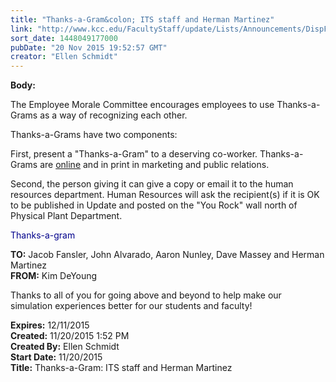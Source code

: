 ```yaml
---
title: "​Thanks-a-Gram&colon; ITS staff and Herman Martinez"
link: "http://www.kcc.edu/FacultyStaff/update/Lists/Announcements/DispForm.aspx?ID=2091"
sort_date: 1448049177000
pubDate: "20 Nov 2015 19:52:57 GMT"
creator: "Ellen Schmidt"
---
```


<div><b>Body:</b> <div class="ExternalClass81D76A70C2364C7CA3364417F500FDF6"><p>The Employee Morale Committee encourages employees to use Thanks-a-Grams as a way of recognizing each other. </p>
<p>Thanks-a-Grams have two components:</p>
<p>First, present a &quot;Thanks-a-Gram&quot; to a deserving co-worker. Thanks-a-Grams are <a href="/FacultyStaff/documents/thanksagram.pdf">online</a> and in print in marketing and public relations.</p>
<p>Second, the person giving it can give a copy or email it to the human resources department. Human Resources will ask the recipient(s) if it is OK to be published in Update and posted on the &quot;You Rock&quot; wall north of Physical Plant Department.</p>
<p><span style="color:darkblue">Thanks-a-gram</span></p>
<p><span style="color:darkblue"></span><strong>TO:</strong> Jacob Fansler, John Alvarado, Aaron Nunley, Dave Massey and Herman Martinez<br /><strong>FROM:</strong> Kim DeYoung</p>
<p>Thanks to all of you for going above and beyond to help make our simulation experiences better for our students and faculty!</p></div></div>
<div><b>Expires:</b> 12/11/2015</div>
<div><b>Created:</b> 11/20/2015 1:52 PM</div>
<div><b>Created By:</b> Ellen Schmidt</div>
<div><b>Start Date:</b> 11/20/2015</div>
<div><b>Title:</b> ​Thanks-a-Gram: ITS staff and Herman Martinez</div>
